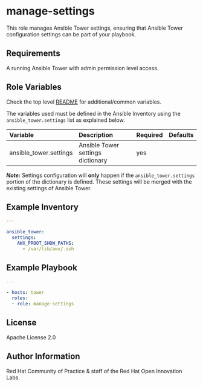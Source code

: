 manage-settings
===============

This role manages Ansible Tower settings, ensuring that Ansible Tower configuration settings can be part of your playbook.

## Requirements

A running Ansible Tower with admin permission level access.


## Role Variables

Check the top level [README](../README.md) for additional/common variables.

The variables used must be defined in the Ansible Inventory using the `ansible_tower.settings` list as explained below.

| Variable | Description | Required | Defaults |
|:---------|:------------|:---------|:---------|
|ansible_tower.settings|Ansible Tower settings dictionary|yes||


**_Note:_** Settings configuration will **only** happen if the `ansible_tower.settings` portion of the dictionary is defined. These settings will be merged with the existing settings of Ansible Tower.


## Example Inventory

```yaml
---

ansible_tower:
  settings:
    AWX_PROOT_SHOW_PATHS:
      - /var/lib/awx/.ssh
```

## Example Playbook

```yaml
---

- hosts: tower
  roles:
  - role: manage-settings
```


License
-------

Apache License 2.0


Author Information
------------------

Red Hat Community of Practice & staff of the Red Hat Open Innovation Labs.
